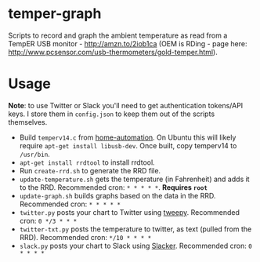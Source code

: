 # temper-graph
Scripts to record and graph the ambient temperature as read from a TempER USB monitor - http://amzn.to/2iob1ca (OEM is RDing - page here: http://www.pcsensor.com/usb-thermometers/gold-temper.html).

# Usage

**Note**: to use Twitter or Slack you'll need to get authentication tokens/API keys.  I store them in `config.json` to keep them out of the scripts themselves.

* Build `temperv14.c` from [home-automation](https://github.com/silverfisk/home-automation/tree/master/temperv14).  On Ubuntu this will likely require `apt-get install libusb-dev`.  Once built, copy temperv14 to `/usr/bin`.
* `apt-get install rrdtool` to install rrdtool.
* Run `create-rrd.sh` to generate the RRD file.
* `update-temperature.sh` gets the temperature (in Fahrenheit) and adds it to the RRD.  Recommended cron: `* * * * *`. **Requires `root`**
* `update-graph.sh` builds graphs based on the data in the RRD. Recommended cron: `* * * * *`
* `twitter.py` posts your chart to Twitter using [tweepy](http://www.tweepy.org/).  Recommended cron: `0 */3 * * *`
* `twitter-txt.py` posts the temperature to twitter, as text (pulled from the RRD).  Recommended cron: `*/10 * * * *`
* `slack.py` posts your chart to Slack using [Slacker](https://github.com/os/slacker).  Recommended cron: `0 * * * *`

